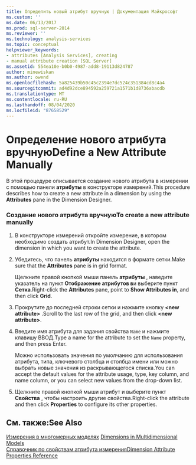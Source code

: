 ```yaml
---
title: Определить новый атрибут вручную | Документация Майкрософт
ms.custom: ''
ms.date: 06/13/2017
ms.prod: sql-server-2014
ms.reviewer: ''
ms.technology: analysis-services
ms.topic: conceptual
helpviewer_keywords:
- attributes [Analysis Services], creating
- manual attribute creation [SQL Server]
ms.assetid: 554ea10e-b0b0-4987-add8-19113d824787
author: minewiskan
ms.author: owend
ms.openlocfilehash: 5a825439b50c45c2394e7dc524c351384cd8c4a4
ms.sourcegitcommit: ad4d92dce894592a259721a1571b1d8736abacdb
ms.translationtype: MT
ms.contentlocale: ru-RU
ms.lasthandoff: 08/04/2020
ms.locfileid: "87658529"
---
```

# <a name="define-a-new-attribute-manually"></a><span data-ttu-id="314f2-102">Определение нового атрибута вручную</span><span class="sxs-lookup"><span data-stu-id="314f2-102">Define a New Attribute Manually</span></span>
  <span data-ttu-id="314f2-103">В этой процедуре описывается создание нового атрибута в измерении с помощью панели **атрибуты** в конструкторе измерений.</span><span class="sxs-lookup"><span data-stu-id="314f2-103">This procedure describes how to create a new attribute in a dimension by using the **Attributes** pane in the Dimension Designer.</span></span>  
  
### <a name="to-create-a-new-attribute-manually"></a><span data-ttu-id="314f2-104">Создание нового атрибута вручную</span><span class="sxs-lookup"><span data-stu-id="314f2-104">To create a new attribute manually</span></span>  
  
1.  <span data-ttu-id="314f2-105">В конструкторе измерений откройте измерение, в котором необходимо создать атрибут.</span><span class="sxs-lookup"><span data-stu-id="314f2-105">In Dimension Designer, open the dimension in which you want to create the attribute.</span></span>  
  
2.  <span data-ttu-id="314f2-106">Убедитесь, что панель **атрибуты** находится в формате сетки.</span><span class="sxs-lookup"><span data-stu-id="314f2-106">Make sure that the **Attributes** pane is in grid format.</span></span>  
  
     <span data-ttu-id="314f2-107">Щелкните правой кнопкой мыши панель **атрибуты** , наведите указатель на пункт **Отображение атрибутов в**и выберите пункт **Сетка**.</span><span class="sxs-lookup"><span data-stu-id="314f2-107">Right-click the **Attributes** pane, point to **Show Attributes in**, and then click **Grid**.</span></span>  
  
3.  <span data-ttu-id="314f2-108">Прокрутите до последней строки сетки и нажмите кнопку **\<new attribute>** .</span><span class="sxs-lookup"><span data-stu-id="314f2-108">Scroll to the last row of the grid, and then click **\<new attribute>**.</span></span>  
  
4.  <span data-ttu-id="314f2-109">Введите имя атрибута для задания свойства `Name` и нажмите клавишу ВВОД.</span><span class="sxs-lookup"><span data-stu-id="314f2-109">Type a name for the attribute to set the `Name` property, and then press Enter.</span></span>  
  
     <span data-ttu-id="314f2-110">Можно использовать значения по умолчанию для использования атрибута, типа, ключевого столбца и столбца имени или можно выбрать новые значения из раскрывающегося списка.</span><span class="sxs-lookup"><span data-stu-id="314f2-110">You can accept the default values for the attribute usage, type, key column, and name column, or you can select new values from the drop-down list.</span></span>  
  
5.  <span data-ttu-id="314f2-111">Щелкните правой кнопкой мыши атрибут и выберите пункт **Свойства** , чтобы настроить другие свойства.</span><span class="sxs-lookup"><span data-stu-id="314f2-111">Right-click the attribute and then click **Properties** to configure its other properties.</span></span>  
  
## <a name="see-also"></a><span data-ttu-id="314f2-112">См. также:</span><span class="sxs-lookup"><span data-stu-id="314f2-112">See Also</span></span>  
 <span data-ttu-id="314f2-113">[Измерения в многомерных моделях](multidimensional-models/dimensions-in-multidimensional-models.md) </span><span class="sxs-lookup"><span data-stu-id="314f2-113">[Dimensions in Multidimensional Models](multidimensional-models/dimensions-in-multidimensional-models.md) </span></span>  
 [<span data-ttu-id="314f2-114">Справочник по свойствам атрибута измерения</span><span class="sxs-lookup"><span data-stu-id="314f2-114">Dimension Attribute Properties Reference</span></span>](multidimensional-models/dimension-attribute-properties-reference.md)  
  
  
